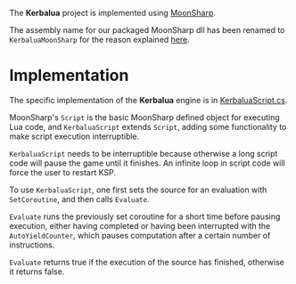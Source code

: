 The **Kerbalua** project is implemented using [MoonSharp](http://www.moonsharp.org/). 

The assembly name for our packaged MoonSharp dll has been renamed to `KerbaluaMoonSharp` for the reason explained [here](KerbaluaMoonSharp.md).

# Implementation

The specific implementation of the **Kerbalua** engine is in [KerbaluaScript.cs](Kerbalua/Scripting/KerbaluaScript.cs).

MoonSharp's `Script` is the basic MoonSharp defined object for executing Lua code, and `KerbaluaScript` extends `Script`, adding some functionality to make script execution interruptible.

`KerbaluaScript` needs to be interruptible because otherwise a long script code will pause the game until it finishes. An infinite loop in script code will force the user to restart KSP.

To use `KerbaluaScript`, one first sets the source for an evaluation with `SetCoroutine`, and then calls `Evaluate`.

`Evaluate` runs the previously set coroutine for a short time before pausing execution, either having completed or having been interrupted with the `AutoYieldCounter`, which pauses computation after a certain number of instructions.

`Evaluate` returns true if the execution of the source has finished, otherwise it returns false.
